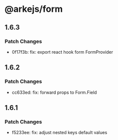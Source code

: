 # @arkejs/form

## 1.6.3

### Patch Changes

- 0f17f3b: fix: export react hook form FormProvider

## 1.6.2

### Patch Changes

- cc633ed: fix: forward props to Form.Field

## 1.6.1

### Patch Changes

- f5233ee: fix: adjust nested keys default values

